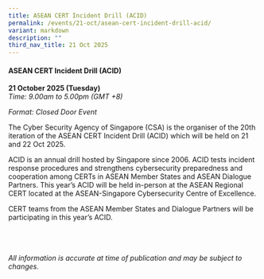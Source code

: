 ```yaml
---
title: ASEAN CERT Incident Drill (ACID)
permalink: /events/21-oct/asean-cert-incident-drill-acid/
variant: markdown
description: ""
third_nav_title: 21 Oct 2025
---
```

#### **ASEAN CERT Incident Drill (ACID)**

**21 October 2025 (Tuesday)**  
*Time: 9.00am to 5.00pm (GMT +8)*

*Format: Closed Door Event*

The Cyber Security Agency of Singapore (CSA) is the organiser of the 20th iteration of the ASEAN CERT Incident Drill (ACID) which will be held on 21 and 22 Oct 2025.  

ACID is an annual drill hosted by Singapore since 2006. ACID tests incident response procedures and strengthens cybersecurity preparedness and cooperation among CERTs in ASEAN Member States and ASEAN Dialogue Partners. This year’s ACID will be held in-person at the ASEAN Regional CERT located at the ASEAN-Singapore Cybersecurity Centre of Excellence.

CERT teams from the ASEAN Member States and Dialogue Partners will be participating in this year’s ACID.

<br><br><br>
*All information is accurate at time of publication and may be subject to changes.*